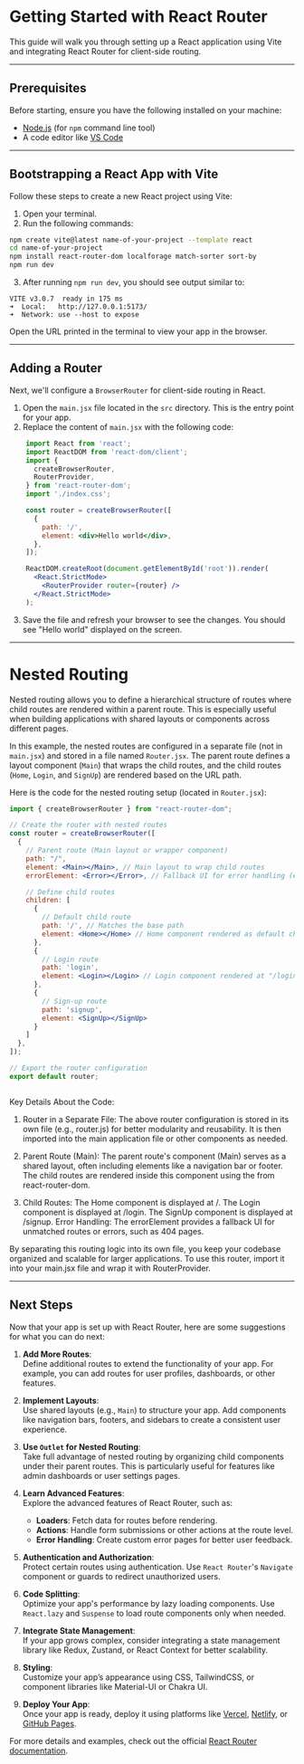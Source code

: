 # Getting Started with React Router

This guide will walk you through setting up a React application using Vite and integrating React Router for client-side routing.

---

## Prerequisites

Before starting, ensure you have the following installed on your machine:
- [Node.js](https://nodejs.org/) (for `npm` command line tool)
- A code editor like [VS Code](https://code.visualstudio.com/)

---

## Bootstrapping a React App with Vite

Follow these steps to create a new React project using Vite:

1. Open your terminal.
2. Run the following commands:

```bash
npm create vite@latest name-of-your-project --template react 
cd name-of-your-project 
npm install react-router-dom localforage match-sorter sort-by
npm run dev
```

3. After running `npm run dev`, you should see output similar to:

```text
VITE v3.0.7  ready in 175 ms
➜  Local:   http://127.0.0.1:5173/
➜  Network: use --host to expose
```

Open the URL printed in the terminal to view your app in the browser.

---

## Adding a Router

Next, we'll configure a `BrowserRouter` for client-side routing in React.

1. Open the `main.jsx` file located in the `src` directory. This is the entry point for your app.
2. Replace the content of `main.jsx` with the following code:

```jsx
    import React from 'react';
    import ReactDOM from 'react-dom/client';
    import {
      createBrowserRouter,
      RouterProvider,
    } from 'react-router-dom';
    import './index.css';

    const router = createBrowserRouter([
      {
        path: '/',
        element: <div>Hello world</div>,
      },
    ]);

    ReactDOM.createRoot(document.getElementById('root')).render(
      <React.StrictMode>
        <RouterProvider router={router} />
      </React.StrictMode>
    );

```

3. Save the file and refresh your browser to see the changes. You should see "Hello world" displayed on the screen.

---

# Nested Routing

Nested routing allows you to define a hierarchical structure of routes where child routes are rendered within a parent route. This is especially useful when building applications with shared layouts or components across different pages.

In this example, the nested routes are configured in a separate file (not in `main.jsx`) and stored in a file named `Router.jsx`. The parent route defines a layout component (`Main`) that wraps the child routes, and the child routes (`Home`, `Login`, and `SignUp`) are rendered based on the URL path.

Here is the code for the nested routing setup (located in `Router.jsx`):

```jsx
import { createBrowserRouter } from "react-router-dom";

// Create the router with nested routes
const router = createBrowserRouter([
  {
    // Parent route (Main layout or wrapper component)
    path: "/",
    element: <Main></Main>, // Main layout to wrap child routes
    errorElement: <Error></Error>, // Fallback UI for error handling (e.g., 404 pages)

    // Define child routes
    children: [
      {
        // Default child route
        path: '/', // Matches the base path
        element: <Home></Home> // Home component rendered as default child
      },
      {
        // Login route
        path: 'login', 
        element: <Login></Login> // Login component rendered at "/login"
      },
      {
        // Sign-up route
        path: 'signup', 
        element: <SignUp></SignUp> 
      }
    ]
  },
]);

// Export the router configuration
export default router;



```

Key Details About the Code:
1. Router in a Separate File: The above router configuration is stored in its own file (e.g., router.js) for better modularity and reusability. It is then imported into the main application file or other components as needed.

2. Parent Route (Main): The parent route's component (Main) serves as a shared layout, often including elements like a navigation bar or footer. The child routes are rendered inside this component using the <Outlet /> from react-router-dom.

3. Child Routes:
The Home component is displayed at /.
The Login component is displayed at /login.
The SignUp component is displayed at /signup.
Error Handling: The errorElement provides a fallback UI for unmatched routes or errors, such as 404 pages.

By separating this routing logic into its own file, you keep your codebase organized and scalable for larger applications. To use this router, import it into your main.jsx file and wrap it with RouterProvider.

---

## Next Steps

Now that your app is set up with React Router, here are some suggestions for what you can do next:

1. **Add More Routes**:  
   Define additional routes to extend the functionality of your app. For example, you can add routes for user profiles, dashboards, or other features.

2. **Implement Layouts**:  
   Use shared layouts (e.g., `Main`) to structure your app. Add components like navigation bars, footers, and sidebars to create a consistent user experience.

3. **Use `Outlet` for Nested Routing**:  
   Take full advantage of nested routing by organizing child components under their parent routes. This is particularly useful for features like admin dashboards or user settings pages.

4. **Learn Advanced Features**:  
   Explore the advanced features of React Router, such as:
   - **Loaders**: Fetch data for routes before rendering.
   - **Actions**: Handle form submissions or other actions at the route level.
   - **Error Handling**: Create custom error pages for better user feedback.

5. **Authentication and Authorization**:  
   Protect certain routes using authentication. Use `React Router`'s `Navigate` component or guards to redirect unauthorized users.

6. **Code Splitting**:  
   Optimize your app's performance by lazy loading components. Use `React.lazy` and `Suspense` to load route components only when needed.

7. **Integrate State Management**:  
   If your app grows complex, consider integrating a state management library like Redux, Zustand, or React Context for better scalability.

8. **Styling**:  
   Customize your app’s appearance using CSS, TailwindCSS, or component libraries like Material-UI or Chakra UI.

9. **Deploy Your App**:  
   Once your app is ready, deploy it using platforms like [Vercel](https://vercel.com/), [Netlify](https://www.netlify.com/), or [GitHub Pages](https://pages.github.com/).

For more details and examples, check out the official [React Router documentation](https://reactrouter.com/).

